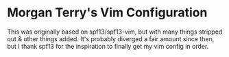 
Morgan Terry's Vim Configuration
================================

This was originally based on spf13/spf13-vim, but with many things stripped out & other things added. It's probably diverged a fair amount since then, but I thank spf13 for the inspiration to finally get my vim config in order.
